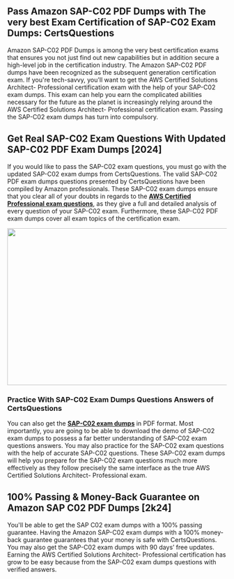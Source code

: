 <h2>Pass Amazon SAP-C02 PDF Dumps with The very best Exam Certification of SAP-C02 Exam Dumps: CertsQuestions</h2>
<p>Amazon SAP-C02 PDF Dumps is among the very best certification exams that ensures you not just find out new capabilities but in addition secure a high-level job in the certification industry. The Amazon SAP-C02 PDF dumps have been recognized as the subsequent generation certification exam. If you're tech-savvy, you'll want to get the AWS Certified Solutions Architect- Professional certification exam with the help of your SAP-C02 exam dumps. This exam can help you earn the complicated abilities necessary for the future as the planet is increasingly relying around the AWS Certified Solutions Architect- Professional certification exam. Passing the SAP-C02 exam dumps has turn into compulsory.</p>
<h2>Get Real SAP-C02 Exam Questions With Updated SAP-C02 PDF Exam Dumps [2024]</h2>
<p>If you would like to pass the SAP-C02 exam questions, you must go with the updated SAP-C02 exam dumps from CertsQuestions. The valid SAP-C02 PDF exam dumps questions presented by CertsQuestions have been compiled by Amazon professionals. These SAP-C02 exam dumps ensure that you clear all of your doubts in regards to the <strong><a href="https://www.certsquestions.com/aws-certified-professional-certification.html">AWS Certified Professional exam questions</a></strong>, as they give a full and detailed analysis of every question of your SAP-C02 exam. Furthermore, these SAP-C02 PDF exam dumps cover all exam topics of the certification exam.</p>
<p><img style="display: block; margin-left: auto; margin-right: auto;" src="https://i.imgur.com/53zZ4Bb.png" alt="" width="720" height="360" /></p>
<h3>Practice With SAP-C02 Exam Dumps Questions Answers of CertsQuestions</h3>
<p>You can also get the <a href="https://www.certsquestions.com/SAP-C02-pdf-dumps.html"><strong>SAP-C02 exam dumps</strong></a> in PDF format. Most importantly, you are going to be able to download the demo of SAP-C02 exam dumps to possess a far better understanding of SAP-C02 exam questions answers. You may also practice for the SAP-C02 exam questions with the help of accurate SAP-C02 questions. These SAP-C02 exam dumps will help you prepare for the SAP-C02 exam questions much more effectively as they follow precisely the same interface as the true AWS Certified Solutions Architect- Professional exam.</p>
<h2>100% Passing &amp; Money-Back Guarantee on Amazon SAP C02 PDF Dumps [2k24]</h2>
<p>You'll be able to get the SAP C02 exam dumps with a 100% passing guarantee. Having the Amazon SAP-C02 exam dumps with a 100% money-back guarantee guarantees that your money is safe with CertsQuestions. You may also get the SAP-C02 exam dumps with 90 days&rsquo; free updates. Earning the AWS Certified Solutions Architect- Professional certification has grow to be easy because from the SAP-C02 exam dumps questions with verified answers.</p>
